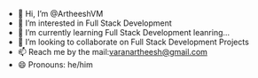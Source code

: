 - 👋 Hi, I’m @ArtheeshVM
- 👀 I’m interested in Full Stack Development
- 🌱 I’m currently learning Full Stack Development leanring...
- 💞️ I’m looking to collaborate on Full Stack Development Projects
- 📫 Reach me by the mail:varanartheesh@gmail.com
- 😄 Pronouns: he/him

<!---
ArtheeshVM/ArtheeshVM is a ✨ special ✨ repository because its `README.md` (this file) appears on your GitHub profile.
You can click the Preview link to take a look at your changes.
--->
